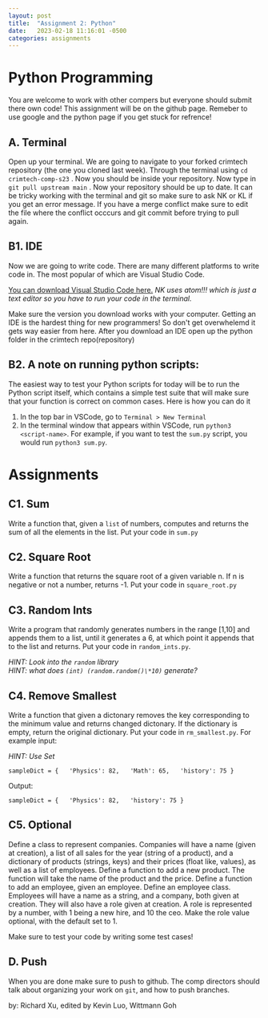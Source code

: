 ```yaml
---
layout: post
title:  "Assignment 2: Python"
date:   2023-02-18 11:16:01 -0500
categories: assignments
---   
```



Python Programming
==================

You are welcome to work with other compers but everyone should submit there own code! This assignment will be on the github page. Remeber to use google and the python page if you get stuck for refrence!

A. Terminal
-----------

Open up your terminal. We are going to navigate to your forked crimtech repository (the one you cloned last week). Through the terminal using `cd crimtech-comp-s23` . Now you should be inside your repository. Now type in `git pull upstream main` . Now your repository should be up to date. It can be tricky working with the terminal and git so make sure to ask NK or KL if you get an error message. If you have a merge conflict make sure to edit the file where the conflict occcurs and git commit before trying to pull again.

B1. IDE
------

Now we are going to write code. There are many different platforms to write code in. The most popular of which are Visual Studio Code.

[You can download Visual Studio Code here.](https://visualstudio.microsoft.com/free-developer-offers/) _NK uses atom!!! which is just a text editor so you have to run your code in the terminal._

Make sure the version you download works with your computer. Getting an IDE is the hardest thing for new programmers! So don't get overwhelemd it gets way easier from here. After you download an IDE open up the python folder in the crimtech repo(repository)

B2. A note on running python scripts:
-------------
The easiest way to test your Python scripts for today will be to run the Python script itself, which contains a simple test suite that will make sure that your function is correct on common cases. Here is how you can do it

1. In the top bar in VSCode, go to `Terminal > New Terminal`
2. In the terminal window that appears within VSCode, run `python3 <script-name>`. For example, if you want to test the `sum.py` script, you would run `python3 sum.py`.


# Assignments


C1. Sum
--------------------
Write a function that, given a `list` of numbers, computes and returns the sum of all the elements in the list. Put your code in `sum.py`

C2. Square Root
--------------

Write a function that returns the square root of a given variable n. If n is negative or not a number, returns -1. Put your code in `square_root.py`

C3. Random Ints
--------------

Write a program that randomly generates numbers in the range \[1,10\] and appends them to a list, until it generates a 6, at which point it appends that to the list and returns. Put your code in `random_ints.py`.

_HINT: Look into the `random` library_  
_HINT: what does `(int) (random.random()\*10)` generate?_

C4. Remove Smallest
------------------

Write a function that given a dictonary removes the key corresponding to the minimum value and returns changed dictonary. If the dictionary is empty, return the original dictionary. Put your code in `rm_smallest.py`. For example input:

_HINT: Use Set_

 `sampleDict = {   'Physics': 82,   'Math': 65,   'history': 75 }  ` 

Output:

 `sampleDict = {   'Physics': 82,   'history': 75 }` 


C5. Optional
-----------

Define a class to represent companies. Companies will have a name (given at creation), a list of all sales for the year (string of a product), and a dictionary of products (strings, keys) and their prices (float like, values), as well as a list of employees. Define a function to add a new product. The function will take the name of the product and the price. Define a function to add an employee, given an employee. Define an employee class. Employees will have a name as a string, and a company, both given at creation. They will also have a role given at creation. A role is represented by a number, with 1 being a new hire, and 10 the ceo. Make the role value optional, with the default set to 1.

Make sure to test your code by writing some test cases!

D. Push
-------

When you are done make sure to push to github. The comp directors should talk about organizing your work on `git`, and how to push branches. 

by: Richard Xu, edited by Kevin Luo, Wittmann Goh
